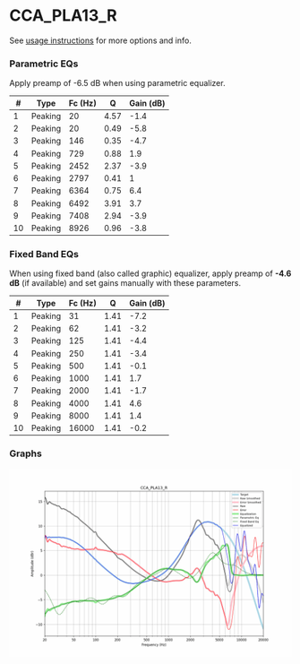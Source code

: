 # CCA_PLA13_R
See [usage instructions](https://github.com/jaakkopasanen/AutoEq#usage) for more options and info.

### Parametric EQs
Apply preamp of -6.5 dB when using parametric equalizer.

|   # | Type    |   Fc (Hz) |    Q |   Gain (dB) |
|-----|---------|-----------|------|-------------|
|   1 | Peaking |        20 | 4.57 |        -1.4 |
|   2 | Peaking |        20 | 0.49 |        -5.8 |
|   3 | Peaking |       146 | 0.35 |        -4.7 |
|   4 | Peaking |       729 | 0.88 |         1.9 |
|   5 | Peaking |      2452 | 2.37 |        -3.9 |
|   6 | Peaking |      2797 | 0.41 |         1   |
|   7 | Peaking |      6364 | 0.75 |         6.4 |
|   8 | Peaking |      6492 | 3.91 |         3.7 |
|   9 | Peaking |      7408 | 2.94 |        -3.9 |
|  10 | Peaking |      8926 | 0.96 |        -3.8 |

### Fixed Band EQs
When using fixed band (also called graphic) equalizer, apply preamp of **-4.6 dB** (if available) and set gains manually with these parameters.

|   # | Type    |   Fc (Hz) |    Q |   Gain (dB) |
|-----|---------|-----------|------|-------------|
|   1 | Peaking |        31 | 1.41 |        -7.2 |
|   2 | Peaking |        62 | 1.41 |        -3.2 |
|   3 | Peaking |       125 | 1.41 |        -4.4 |
|   4 | Peaking |       250 | 1.41 |        -3.4 |
|   5 | Peaking |       500 | 1.41 |        -0.1 |
|   6 | Peaking |      1000 | 1.41 |         1.7 |
|   7 | Peaking |      2000 | 1.41 |        -1.7 |
|   8 | Peaking |      4000 | 1.41 |         4.6 |
|   9 | Peaking |      8000 | 1.41 |         1.4 |
|  10 | Peaking |     16000 | 1.41 |        -0.2 |

### Graphs
![](./CCA_PLA13_R.png)
